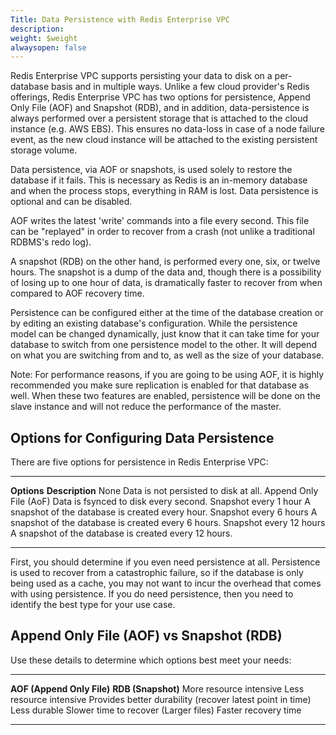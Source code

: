 ```yaml
---
Title: Data Persistence with Redis Enterprise VPC
description: 
weight: $weight
alwaysopen: false
---
```

Redis Enterprise VPC supports persisting your data to disk on a
per-database basis and in multiple ways. Unlike a few cloud provider's
Redis offerings, Redis Enterprise VPC has two options for persistence,
Append Only File (AOF) and Snapshot (RDB), and in addition,
data-persistence is always performed over a persistent storage that is
attached to the cloud instance (e.g. AWS EBS). This ensures no data-loss
in case of a node failure event, as the new cloud instance will be
attached to the existing persistent storage volume.

Data persistence, via AOF or snapshots, is used solely to restore the
database if it fails. This is necessary as Redis is an in-memory
database and when the process stops, everything in RAM is lost. Data
persistence is optional and can be disabled.

AOF writes the latest 'write' commands into a file every second. This
file can be "replayed" in order to recover from a crash (not unlike a
traditional RDBMS's redo log).

A snapshot (RDB) on the other hand, is performed every one, six, or
twelve hours. The snapshot is a dump of the data and, though there is a
possibility of losing up to one hour of data, is dramatically faster to
recover from when compared to AOF recovery time.

Persistence can be configured either at the time of the database
creation or by editing an existing database's configuration. While the
persistence model can be changed dynamically, just know that it can take
time for your database to switch from one persistence model to the
other. It will depend on what you are switching from and to, as well as
the size of your database.

Note: For performance reasons, if you are going to be using AOF, it is
highly recommended you make sure replication is enabled for that
database as well. When these two features are enabled, persistence will
be done on the slave instance and will not reduce the performance of the
master.

Options for Configuring Data Persistence
----------------------------------------

There are five options for persistence in Redis Enterprise VPC:

  ------------------------- -------------------------------------------------------
  **Options**               **Description**
  None                      Data is not persisted to disk at all.
  Append Only File (AoF)    Data is fsynced to disk every second.
  Snapshot every 1 hour     A snapshot of the database is created every hour.
  Snapshot every 6 hours    A snapshot of the database is created every 6 hours.
  Snapshot every 12 hours   A snapshot of the database is created every 12 hours.
  ------------------------- -------------------------------------------------------

First, you should determine if you even need persistence at all.
Persistence is used to recover from a catastrophic failure, so if the
database is only being used as a cache, you may not want to incur the
overhead that comes with using persistence. If you do need persistence,
then you need to identify the best type for your use case.

Append Only File (AOF) vs Snapshot (RDB)
----------------------------------------

Use these details to determine which options best meet your needs:

  ----------------------------------------------------------- -------------------------
  **AOF (Append Only File)**                                  **RDB (Snapshot)**
  More resource intensive                                     Less resource intensive
  Provides better durability (recover latest point in time)   Less durable
  Slower time to recover (Larger files)                       Faster recovery time
  ----------------------------------------------------------- -------------------------
